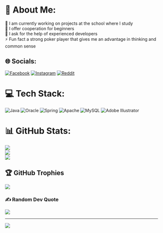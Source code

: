 # 💫 About Me:
🔭 I am currently working on projects at the school where I study<br>👯 I offer cooperation for beginners<br>🤝 I ask for the help of experienced developers<br>⚡ Fun fact a strong poker player that gives me an advantage in thinking and common sense


## 🌐 Socials:
[![Facebook](https://img.shields.io/badge/Facebook-%231877F2.svg?logo=Facebook&logoColor=white)](https://facebook.com/https://www.facebook.com/voinkov) [![Instagram](https://img.shields.io/badge/Instagram-%23E4405F.svg?logo=Instagram&logoColor=white)](https://instagram.com/https://www.instagram.com/voink0v/) [![Reddit](https://img.shields.io/badge/Reddit-%23FF4500.svg?logo=Reddit&logoColor=white)](https://reddit.com/user/https://www.reddit.com/u/zver11211/?utm_source=share&utm_medium=ios_app&utm_name=iossmf) 

# 💻 Tech Stack:
![Java](https://img.shields.io/badge/java-%23ED8B00.svg?style=for-the-badge&logo=java&logoColor=white) ![Oracle](https://img.shields.io/badge/Oracle-F80000?style=for-the-badge&logo=oracle&logoColor=white) ![Spring](https://img.shields.io/badge/spring-%236DB33F.svg?style=for-the-badge&logo=spring&logoColor=white) ![Apache](https://img.shields.io/badge/apache-%23D42029.svg?style=for-the-badge&logo=apache&logoColor=white) ![MySQL](https://img.shields.io/badge/mysql-%2300f.svg?style=for-the-badge&logo=mysql&logoColor=white) ![Adobe Illustrator](https://img.shields.io/badge/adobeillustrator-%23FF9A00.svg?style=for-the-badge&logo=adobeillustrator&logoColor=white)
# 📊 GitHub Stats:
![](https://github-readme-stats.vercel.app/api?username=voink0v&theme=gotham&hide_border=false&include_all_commits=true&count_private=true)<br/>
![](https://github-readme-streak-stats.herokuapp.com/?user=voink0v&theme=gotham&hide_border=false)<br/>
![](https://github-readme-stats.vercel.app/api/top-langs/?username=voink0v&theme=gotham&hide_border=false&include_all_commits=true&count_private=true&layout=compact)

## 🏆 GitHub Trophies
![](https://github-profile-trophy.vercel.app/?username=voink0v&theme=dark_dimmed&no-frame=false&no-bg=true&margin-w=4)

### ✍️ Random Dev Quote
![](https://quotes-github-readme.vercel.app/api?type=horizontal&theme=dark)

---
[![](https://visitcount.itsvg.in/api?id=voink0v&icon=2&color=6)](https://visitcount.itsvg.in)

<!-- Proudly created with GPRM ( https://gprm.itsvg.in ) -->
